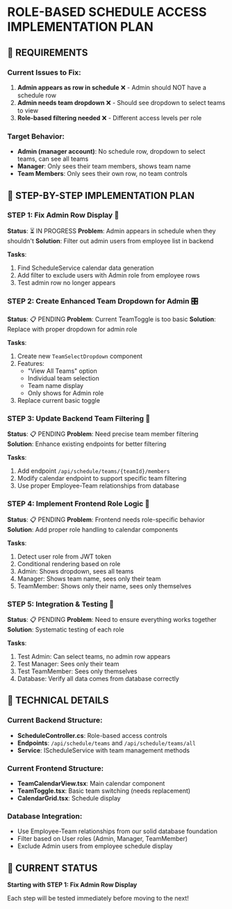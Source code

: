 # ROLE-BASED SCHEDULE ACCESS IMPLEMENTATION PLAN

## 🎯 REQUIREMENTS

### Current Issues to Fix:
1. **Admin appears as row in schedule** ❌ - Admin should NOT have a schedule row
2. **Admin needs team dropdown** ❌ - Should see dropdown to select teams to view
3. **Role-based filtering needed** ❌ - Different access levels per role

### Target Behavior:
- **Admin (manager account)**: No schedule row, dropdown to select teams, can see all teams
- **Manager**: Only sees their team members, shows team name
- **Team Members**: Only sees their own row, no team controls

## 📝 STEP-BY-STEP IMPLEMENTATION PLAN

### **STEP 1: Fix Admin Row Display** 🔧
**Status**: ⏳ IN PROGRESS
**Problem**: Admin appears in schedule when they shouldn't
**Solution**: Filter out admin users from employee list in backend

**Tasks**:
1. Find ScheduleService calendar data generation
2. Add filter to exclude users with Admin role from employee rows
3. Test admin row no longer appears

### **STEP 2: Create Enhanced Team Dropdown for Admin** 🎛️
**Status**: 📋 PENDING
**Problem**: Current TeamToggle is too basic
**Solution**: Replace with proper dropdown for admin role

**Tasks**:
1. Create new `TeamSelectDropdown` component
2. Features:
   - "View All Teams" option
   - Individual team selection
   - Team name display
   - Only shows for Admin role
3. Replace current basic toggle

### **STEP 3: Update Backend Team Filtering** 🏢
**Status**: 📋 PENDING
**Problem**: Need precise team member filtering
**Solution**: Enhance existing endpoints for better filtering

**Tasks**:
1. Add endpoint `/api/schedule/teams/{teamId}/members`
2. Modify calendar endpoint to support specific team filtering
3. Use proper Employee-Team relationships from database

### **STEP 4: Implement Frontend Role Logic** 👤
**Status**: 📋 PENDING
**Problem**: Frontend needs role-specific behavior
**Solution**: Add proper role handling to calendar components

**Tasks**:
1. Detect user role from JWT token
2. Conditional rendering based on role
3. Admin: Shows dropdown, sees all teams
4. Manager: Shows team name, sees only their team
5. TeamMember: Shows only their name, sees only themselves

### **STEP 5: Integration & Testing** 🧪
**Status**: 📋 PENDING
**Problem**: Need to ensure everything works together
**Solution**: Systematic testing of each role

**Tasks**:
1. Test Admin: Can select teams, no admin row appears
2. Test Manager: Sees only their team
3. Test TeamMember: Sees only themselves
4. Database: Verify all data comes from database correctly

## 🔧 TECHNICAL DETAILS

### Current Backend Structure:
- **ScheduleController.cs**: Role-based access controls
- **Endpoints**: `/api/schedule/teams` and `/api/schedule/teams/all`
- **Service**: IScheduleService with team management methods

### Current Frontend Structure:
- **TeamCalendarView.tsx**: Main calendar component
- **TeamToggle.tsx**: Basic team switching (needs replacement)
- **CalendarGrid.tsx**: Schedule display

### Database Integration:
- Use Employee-Team relationships from our solid database foundation
- Filter based on User roles (Admin, Manager, TeamMember)
- Exclude Admin users from employee schedule display

## 🚀 CURRENT STATUS
**Starting with STEP 1: Fix Admin Row Display**

Each step will be tested immediately before moving to the next!